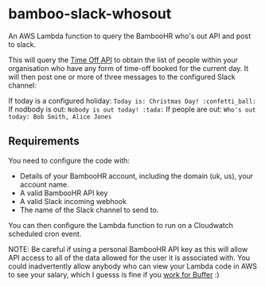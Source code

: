 # bamboo-slack-whosout

An AWS Lambda function to query the BambooHR who's out API and post to slack.

This will query the [Time Off API](https://www.bamboohr.com/api/documentation/time_off.php) to obtain the list of people within your organisation who have any form of time-off booked for the current day. It will then post one or more of three messages to the configured Slack channel:

If today is a configured holiday: `Today is: Christmas Day! :confetti_ball:`
If nodbody is out: `Nobody is out today! :tada:`
If people are out: `Who's out today: Bob Smith, Alice Jones`

## Requirements

You need to configure the code with:

* Details of your BambooHR account, including the domain (uk, us), your account name.
* A valid BambooHR API key
* A valid Slack incoming webhook
* The name of the Slack channel to send to.

You can then configure the Lambda function to run on a Cloudwatch scheduled cron event.

NOTE: Be careful if using a personal BambooHR API key as this will allow API access to all of the data allowed for the user it is associated with. You could inadvertently allow anybody who can view your Lambda code in AWS to see your salary, which I guesss is fine if you [work for Buffer](https://open.buffer.com/introducing-open-salaries-at-buffer-including-our-transparent-formula-and-all-individual-salaries/) :)